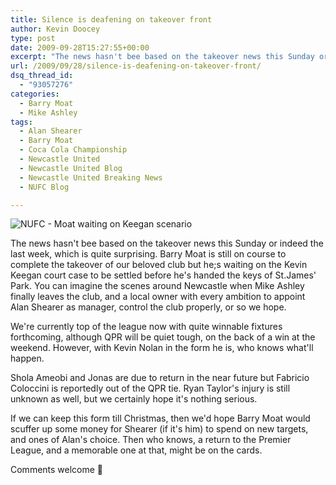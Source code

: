 ```yaml
---
title: Silence is deafening on takeover front
author: Kevin Doocey
type: post
date: 2009-09-28T15:27:55+00:00
excerpt: "The news hasn't bee based on the takeover news this Sunday or indeed the last week, which is quite.."
url: /2009/09/28/silence-is-deafening-on-takeover-front/
dsq_thread_id:
  - "93057276"
categories:
  - Barry Moat
  - Mike Ashley
tags:
  - Alan Shearer
  - Barry Moat
  - Coca Cola Championship
  - Newcastle United
  - Newcastle United Blog
  - Newcastle United Breaking News
  - NUFC Blog

---
```

![NUFC - Moat waiting on Keegan scenario](http://img.dailymail.co.uk/i/pix/2007/03_03/NewcastleGroundPA_468x312.jpg)

The news hasn't bee based on the takeover news this Sunday or indeed the last week, which is quite surprising. Barry Moat is still on course to complete the takeover of our beloved club but he;s waiting on the Kevin Keegan court case to be settled before he's handed the keys of St.James' Park. You can imagine the scenes around Newcastle when Mike Ashley finally leaves the  club, and a local owner with every ambition to appoint Alan Shearer as manager, control the club properly, or so we hope.

We're currently top of the league now with quite winnable fixtures forthcoming, although QPR will be quiet tough, on the back of a win at the weekend. However, with Kevin Nolan in the form he is, who knows what'll happen.

Shola Ameobi and Jonas are due to return in the near future but Fabricio Coloccini is reportedly out of the QPR tie. Ryan Taylor's injury is still unknown as well, but we certainly hope it's nothing serious.

If we can keep this form till Christmas, then we'd hope Barry Moat would scuffer up some money for Shearer (if it's him) to spend on new targets, and ones of Alan's choice. Then who knows, a return to the Premier League, and a memorable one at that, might be on the cards.

Comments welcome 🙂
